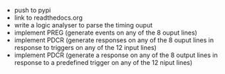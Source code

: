 * push to pypi
* link to readthedocs.org
* write a logic analyser to parse the timing ouput 
* implement PREG (generate events on any of the 8 ouput lines)
* implement PDCR (generate responses on any of the 8 ouput lines in response to triggers on any of the 12 input lines)
* implement PDCR (generate a response on any of the 8 output lines in response to a predefined trigger on any of the 12 niput lines)


